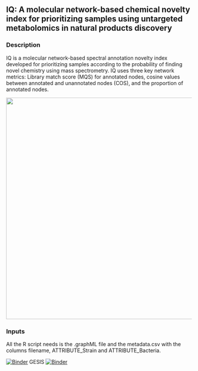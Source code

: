 ## IQ: A molecular network-based chemical novelty index for prioritizing samples using untargeted metabolomics in natural products discovery

### Description

IQ is a molecular network-based spectral annotation novelty index developed for prioritizing samples according to the probability of finding novel chemistry using mass spectrometry. IQ uses three key network metrics: Library match score (MQS) for annotated nodes, cosine values between annotated and unannotated nodes (COS), and the proportion of annotated nodes.

<img src="https://github.com/user-attachments/assets/84dcd722-efb3-4588-8584-05639d8fe347" width="600">

### Inputs

All the R script needs is the .graphML file and the metadata.csv with the columns filename, ATTRIBUTE_Strain and ATTRIBUTE_Bacteria.

[![Binder](https://mybinder.org/badge_logo.svg)](https://mybinder.org/v2/gh/DouglasVenegas/IQ_Chemical-Novelty-Index/master?labpath=IQ_index.ipynb)
GESIS
[![Binder](https://mybinder.org/badge_logo.svg)](https://mybinder.org/v2/gh/DouglasVenegas/IQ_Chemical-Novelty-Index/master?labpath=IQ_index.ipynb)
